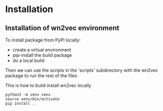 # Installation

## Installation of wn2vec environment 

To install package from PyPI locally:

- create a virtual environment
- pip-install the build package
- do a local build

Then we can use the scripts in the 'scripts' subdirectory with the wn2vec package to run the rest of the files

This is how to build install wn2vec locally
```shell
python3 -m venv venv
source venv/bin/activate
pip install .

```

